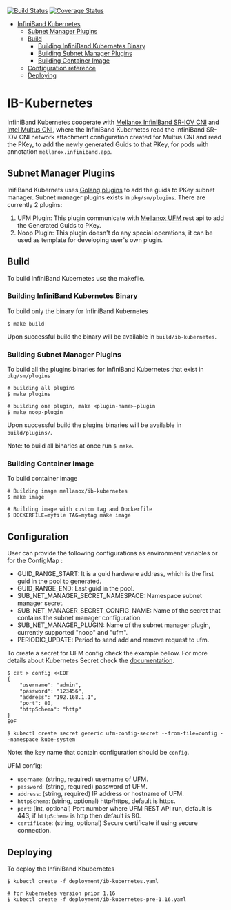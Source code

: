 [![Build Status](https://travis-ci.com/Mmduh-483/ib-kubernetes.svg?branch=master)](https://travis-ci.com/Mmduh-483/ib-kubernetes) [![Coverage Status](https://coveralls.io/repos/github/Mmduh-483/ib-kubernetes/badge.svg)](https://coveralls.io/github/Mmduh-483/ib-kubernetes)

   * [InfiniBand Kubernetes](#infiniband-kubernetes)
      * [Subnet Manager Plugins](#subnet-manager-plugins)
      * [Build](#build)
         * [Building InfiniBand Kubernetes Binary](#building-infiniband-kubernetes-binary)
         * [Building Subnet Manager Plugins](#building-subnet-manager-plugins)
         * [Building Container Image](#building-container-image)
      * [Configuration reference](#configuration-reference)
      * [Deploying](#deploying)

# IB-Kubernetes

InfiniBand Kubernetes cooperate with [Mellanox InfiniBand SR-IOV CNI](https://github.com/Mellanox/ib-sriov-cni) and 
[Intel Multus CNI](https://github.com/intel/multus-cni), where the InfiniBand Kubernetes read the InfiniBand SR-IOV CNI 
network attachment configuration created for Multus CNI and read the PKey, to add the newly generated Guids to that PKey,
for pods with annotation `mellanox.infiniband.app`.

## Subnet Manager Plugins

InifiBand Kubernets uses [Golang plugins](https://golang.org/pkg/plugin/) to add the guids to PKey subnet manager. 
Subnet manager plugins exists in `pkg/sm/plugins`. There are currently 2 plugins:

1. UFM Plugin: This plugin communicate with [Mellanox UFM ](https://www.mellanox.com/products/management-software/ufm) rest api to add the Generated Guids to PKey.
2. Noop Plugin: This plugin doesn't do any special operations, it can be used as template for developing user's own plugin.

## Build

To build InfiniBand Kubernetes use the makefile.

### Building InfiniBand Kubernetes Binary

To build only the binary for InfiniBand Kubernetes

```shell script
$ make build
```
Upon successful build the binary will be available in `build/ib-kubernetes`.

### Building Subnet Manager Plugins

To build all the plugins binaries for InfiniBand Kubernetes that exist in `pkg/sm/plugins`

```shell script
# building all plugins
$ make plugins

# building one plugin, make <plugin-name>-plugin
$ make noop-plugin
```
Upon successful build the plugins binaries will be available in `build/plugins/`.

Note: to build all binaries at once run `$ make`.

### Building Container Image

To build container image

```shell script
# Building image mellanox/ib-kubernetes
$ make image

# Building image with custom tag and Dockerfile
$ DOCKERFILE=myfile TAG=mytag make image
```

## Configuration

User can provide the following configurations as environment variables or for the ConfigMap :
* GUID_RANGE_START: It is a guid hardware address, which is the first guid in the pool to generated.
* GUID_RANGE_END: Last guid in the pool.
* SUB_NET_MANAGER_SECRET_NAMESPACE: Namespace subnet manager secret.
* SUB_NET_MANAGER_SECRET_CONFIG_NAME: Name of the secret that contains the subnet manager configuration.
* SUB_NET_MANAGER_PLUGIN: Name of the subnet manager plugin, currently supported "noop" and "ufm".
* PERIODIC_UPDATE: Period to send add and remove request to ufm.

To create a secret for UFM config check the example bellow. For more details about Kubernetes Secret check the [documentation](https://kubernetes.io/docs/concepts/configuration/secret/).

```shell script
$ cat > config <<EOF
{
    "username": "admin",
    "password": "123456",
    "address": "192.168.1.1",
    "port": 80,
    "httpSchema": "http"
}
EOF

$ kubectl create secret generic ufm-config-secret --from-file=config --namespace kube-system
```

Note: the key name that contain configuration should be `config`.

UFM config:
* `username`: (string, required) username of UFM.
* `password`: (string, required) password of UFM.
* `address`: (string, required) IP address or hostname of UFM.
* `httpSchema`: (string, optional) http/https, default is https.
* `port`: (int, optional) Port number where UFM REST API run, default is 443, if `httpSchema` is http then default is 80.
* `certificate`: (string, optional) Secure certificate if using secure connection.

## Deploying

To deploy the InfiniBand Kbubernetes
```shell script
$ kubectl create -f deployment/ib-kubernetes.yaml

# for kubernetes version prior 1.16
$ kubectl create -f deployment/ib-kubernetes-pre-1.16.yaml
```
